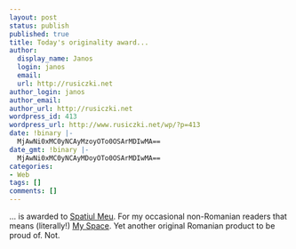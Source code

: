 ```yaml
---
layout: post
status: publish
published: true
title: Today's originality award...
author:
  display_name: Janos
  login: janos
  email: 
  url: http://rusiczki.net
author_login: janos
author_email: 
author_url: http://rusiczki.net
wordpress_id: 413
wordpress_url: http://www.rusiczki.net/wp/?p=413
date: !binary |-
  MjAwNi0xMC0yNCAyMzoyOTo0OSArMDIwMA==
date_gmt: !binary |-
  MjAwNi0xMC0yNCAyMDoyOTo0OSArMDIwMA==
categories:
- Web
tags: []
comments: []
---
```

<p>... is awarded to <a href="http://www.spatiulmeu.com">Spatiul Meu</a>. For my occasional non-Romanian readers that means (literally!) <a href="http://www.myspace.com">My Space</a>. Yet another original Romanian product to be proud of. Not.</p>
